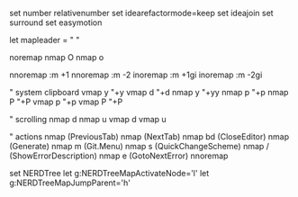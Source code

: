 set number relativenumber
set idearefactormode=keep
set ideajoin
set surround
set easymotion

let mapleader = " "

noremap <Esc> <nop>
nmap <S-Enter> O<Esc>
nmap <CR> o<Esc>

nnoremap <C-j> :m +1<CR>
nnoremap <C-k> :m -2<CR>
inoremap <C-j> <Esc>:m +1<CR>gi
inoremap <C-k> <Esc>:m -2<CR>gi

" system clipboard
vmap <leader>y "+y
vmap <leader>d "+d
nmap <leader>y "+yy
nmap <leader>p "+p
nmap <leader>P "+P
vmap <leader>p "+p
vmap <leader>P "+P

" scrolling
nmap <leader>d <C-d>
nmap <leader>u <C-u>
vmap <leader>d <C-d>
vmap <leader>u <C-u>

" actions
nmap <S-h> <action>(PreviousTab)
nmap <S-l> <action>(NextTab)
nmap <leader>bd <action>(CloseEditor)
nmap <S-g> <action>(Generate)
nmap <leader>m <action>(Git.Menu)
nmap <leader>s <action>(QuickChangeScheme)
nmap <leader>/ <action>(ShowErrorDescription)
nmap <leader>e <action>(GotoNextError)
nnoremap <leader><leader> <C-Tab>

set NERDTree
let g:NERDTreeMapActivateNode='l'
let g:NERDTreeMapJumpParent='h'
